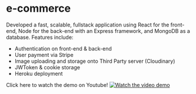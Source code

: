 # e-commerce

Developed a fast, scalable, fullstack application using React for the front-end, Node for the back-end with an Express framework, and MongoDB as a database. Features include:



- Authentication on front-end & back-end
- User payment via Stripe
- Image uploading and storage onto Third Party server (Cloudinary)
- JWToken & cookie storage
- Heroku deployment

  



Click here to watch the demo on Youtube!
[![Watch the video demo](https://img.youtube.com/vi/OtmlYCCJXSM/maxresdefault.jpg)](https://youtu.be/OtmlYCCJXSM)